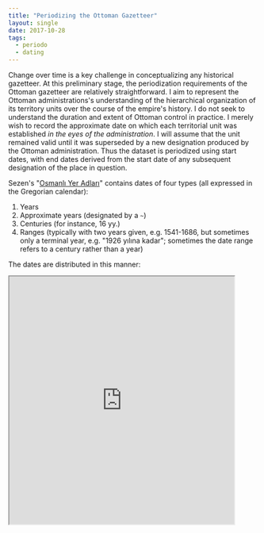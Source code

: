 ```yaml
---
title: "Periodizing the Ottoman Gazetteer"
layout: single
date: 2017-10-28
tags:
  - periodo
  - dating
---
```

Change over time is a key challenge in conceptualizing any historical gazetteer. At this preliminary stage, the periodization requirements of the Ottoman gazetteer are relatively straightforward. I aim to represent the Ottoman administrations's understanding of the hierarchical organization of its territory units over the course of the empire's history. I do not seek to understand the duration and extent of Ottoman control in practice. I merely wish to record the approximate date on which each territorial unit was established _in the eyes of the administration_. I will assume that the unit remained valid until it was superseded by a new designation produced by the Ottoman administration. Thus the dataset is periodized using start dates, with end dates derived from the start date of any subsequent designation of the place in question.

Sezen's "[Osmanlı Yer Adları](http://www.os-ar.com/osmanli_yer_isimleri.pdf)" contains dates of four types (all expressed in the Gregorian calendar):

1. Years
2. Approximate years (designated by a `~`)
3. Centuries (for instance, 16 yy.)
4. Ranges (typically with two years given, e.g. 1541-1686, but sometimes only a terminal year, e.g. "1926 yılına kadar"; sometimes the date range refers to a century rather than a year)

The dates are distributed in this manner:

<iframe src="https://public.tableau.com/views/Ottgaz/Sheet1?:embed=y&:display_count=yes" width="90%" height="500"></iframe>
